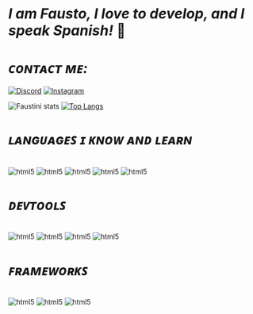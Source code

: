 # ***I am Fausto, I love to develop, and I speak Spanish!*** 🐍

# ***ᴄᴏɴᴛᴀᴄᴛ ᴍᴇ:***
[![Discord](https://img.shields.io/badge/Discord-7289DA?style=for-the-badge&logo=discord&logoColor=white)](https://discord.com/invite/uat)
[![Instagram](https://img.shields.io/badge/Instagram-E4405F?style=for-the-badge&logo=instagram&logoColor=white)](https://www.instagram.com/faustini_x9/)

![Faustini stats](https://github-readme-stats.vercel.app/api?username=youngfaustini&show_icons=true&theme=dracula) [![Top Langs](https://github-readme-stats.vercel.app/api/top-langs/?username=youngfaustini&layout=compact)](https://github.com/anuraghazra/github-readme-stats)
#

# ***ʟᴀɴɢᴜᴀɢᴇꜱ ɪ ᴋɴᴏᴡ ᴀɴᴅ ʟᴇᴀʀɴ***

<div style="display: inline_block"><br/>
   <img align="center" alt="html5" src="https://camo.githubusercontent.com/a1b2dac5667822ee0d98ae6d799da61987fd1658dfeb4d2ca6e3c99b1535ebd8/68747470733a2f2f696d672e736869656c64732e696f2f62616467652f707974686f6e2d3336373041303f7374796c653d666f722d7468652d6261646765266c6f676f3d707974686f6e266c6f676f436f6c6f723d666664643534" />
   <img align="center" alt="html5" src="https://img.shields.io/badge/HTML5-E34F26?style=for-the-badge&logo=html5&logoColor=white" />    
   <img align="center" alt="html5" src="https://camo.githubusercontent.com/092bfc6deb6be52fa9368b631fb6cac2efaa069e1a057fb6e99ac776f877fe99/68747470733a2f2f696d672e736869656c64732e696f2f62616467652f632532332d2532333233393132303f7374796c653d666f722d7468652d6261646765266c6f676f3d632d7368617270266c6f676f436f6c6f723d7768697465" />
   <img align="center" alt="html5" src="https://img.shields.io/badge/C%2B%2B-00599C?style=for-the-badge&logo=c%2B%2B&logoColor=white" /> 
   <img align="center" alt="html5" src="https://www.chetu.com/img/technology-pages/on-demand-developers/golang/logo/go.png" />
</div>
 
 # 

 # ***ᴅᴇᴠᴛᴏᴏʟꜱ***
<div style="display: inline_block"><br/>
   <img align="center" alt="html5" src="https://img.shields.io/badge/Atom-66595C?style=for-the-badge&logo=Atom&logoColor=white" />
   <img align="center" alt="html5" src="https://img.shields.io/badge/PyCharm-000000.svg?&style=for-the-badge&logo=PyCharm&logoColor=white" />
   <img align="center" alt="html5" src="https://img.shields.io/badge/Visual_Studio-5C2D91?style=for-the-badge&logo=visual%20studio&logoColor=white" />
   <img align="center" alt="html5" src="https://img.shields.io/badge/Visual_Studio_Code-0078D4?style=for-the-badge&logo=visual%20studio%20code&logoColor=white" />
 
 #

 # ***ꜰʀᴀᴍᴇᴡᴏʀᴋꜱ***

<div style="display: inline_block"><br/>
  <img align="center" alt="html5" src="https://camo.githubusercontent.com/918fce8d50581bd97b7133e677a78ed2cad14f970522f219daaeb6d1c81060e1/68747470733a2f2f696d672e736869656c64732e696f2f62616467652f6d7973716c2d2532333030662e7376673f7374796c653d666f722d7468652d6261646765266c6f676f3d6d7973716c266c6f676f436f6c6f723d7768697465" /> 
  <img align="center" alt="html5" src="https://camo.githubusercontent.com/a1eae878fdd3d1c1b687992ca74e5cac85f4b68e60a6efaa7bc8dc9883b71229/68747470733a2f2f696d672e736869656c64732e696f2f62616467652f4e6f64652e6a732d3333393933333f7374796c653d666f722d7468652d6261646765266c6f676f3d6e6f6465646f746a73266c6f676f436f6c6f723d7768697465" />   
  <img align="center" alt="html5" src="https://img.shields.io/badge/Django-092E20?style=for-the-badge&logo=django&logoColor=white" />

</div>    

#
